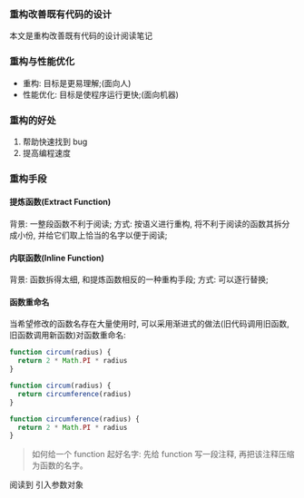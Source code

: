 ### 重构改善既有代码的设计

本文是重构改善既有代码的设计阅读笔记

### 重构与性能优化

* 重构: 目标是更易理解;(面向人)
* 性能优化: 目标是使程序运行更快;(面向机器)

### 重构的好处

1. 帮助快速找到 bug
2. 提高编程速度

### 重构手段

#### 提炼函数(Extract Function)

背景: 一整段函数不利于阅读;
方式: 按语义进行重构, 将不利于阅读的函数其拆分成小份, 并给它们取上恰当的名字以便于阅读;

#### 内联函数(Inline Function)

背景: 函数拆得太细, 和提炼函数相反的一种重构手段;
方式: 可以逐行替换;

#### 函数重命名

当希望修改的函数名存在大量使用时, 可以采用渐进式的做法(旧代码调用旧函数, 旧函数调用新函数)对函数重命名:

```js
function circum(radius) {
  return 2 * Math.PI * radius
}
```

```js
function circum(radius) {
  return circumference(radius)
}

function circumference(radius) {
  return 2 * Math.PI * radius
}
```

> 如何给一个 function 起好名字: 先给 function 写一段注释, 再把该注释压缩为函数的名字。

阅读到  引入参数对象